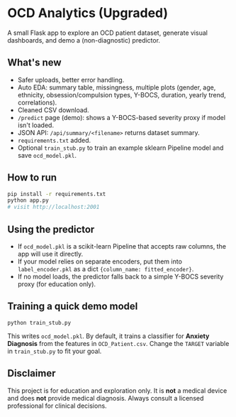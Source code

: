 # OCD Analytics (Upgraded)

A small Flask app to explore an OCD patient dataset, generate visual dashboards, and demo a (non-diagnostic) predictor.

## What's new
- Safer uploads, better error handling.
- Auto EDA: summary table, missingness, multiple plots (gender, age, ethnicity, obsession/compulsion types, Y-BOCS, duration, yearly trend, correlations).
- Cleaned CSV download.
- `/predict` page (demo): shows a Y-BOCS-based severity proxy if model isn't loaded.
- JSON API: `/api/summary/<filename>` returns dataset summary.
- `requirements.txt` added.
- Optional `train_stub.py` to train an example sklearn Pipeline model and save `ocd_model.pkl`.

## How to run
```bash
pip install -r requirements.txt
python app.py
# visit http://localhost:2001
```

## Using the predictor
- If `ocd_model.pkl` is a scikit-learn Pipeline that accepts raw columns, the app will use it directly.
- If your model relies on separate encoders, put them into `label_encoder.pkl` as a dict `{column_name: fitted_encoder}`.
- If no model loads, the predictor falls back to a simple Y-BOCS severity proxy (for education only).

## Training a quick demo model
```
python train_stub.py
```
This writes `ocd_model.pkl`. By default, it trains a classifier for **Anxiety Diagnosis** from the features in `OCD_Patient.csv`. Change the `TARGET` variable in `train_stub.py` to fit your goal.

## Disclaimer
This project is for education and exploration only. It is **not** a medical device and does **not** provide medical diagnosis. Always consult a licensed professional for clinical decisions.
